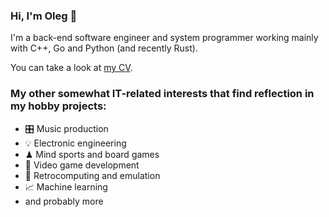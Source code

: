 ### Hi, I'm Oleg 👋

I'm a back-end software engineer and system programmer working mainly with C++, Go and Python (and recently Rust).

You can take a look at [my CV](https://github.com/oevseev/oevseev/raw/65c8f89d424e50429fc934bda116c8cfc3246486/cv.pdf).

### My other somewhat IT-related interests that find reflection in my hobby projects:

- 🎛 Music production
- 💡 Electronic engineering
- ♟ Mind sports and board games
- 👾 Video game development
- 💾 Retrocomputing and emulation
- 📈 Machine learning
- and probably more
